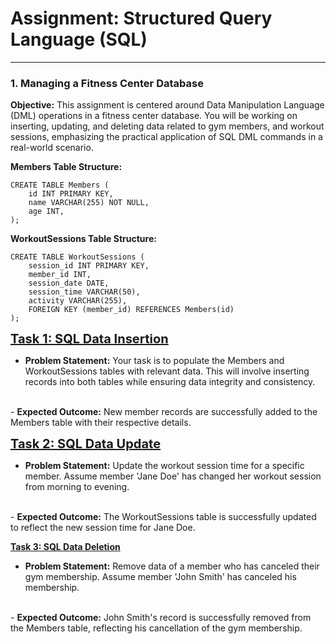<h1>Assignment: Structured Query Language (SQL)</h1>
<hr>

<h3>1. Managing a Fitness Center Database</h3>

<b>Objective:</b> This assignment is centered around Data Manipulation Language (DML) operations in a fitness center database. You will be working on inserting, updating, and deleting data related to gym members, and workout sessions, emphasizing the practical application of SQL DML commands in a real-world scenario.

<b>Members Table Structure:</b>

```
CREATE TABLE Members (
    id INT PRIMARY KEY,
    name VARCHAR(255) NOT NULL,
    age INT,
);
```
<b>WorkoutSessions Table Structure:</b>

```
CREATE TABLE WorkoutSessions (
    session_id INT PRIMARY KEY,
    member_id INT,
    session_date DATE,
    session_time VARCHAR(50),
    activity VARCHAR(255),
    FOREIGN KEY (member_id) REFERENCES Members(id)
);
```

<b style = "font-size:20px"><u>Task 1: SQL Data Insertion</u></b>

 - <b>Problem Statement:</b> Your task is to populate the Members and WorkoutSessions tables with relevant data. This will involve inserting records into both tables while ensuring data integrity and consistency.
<br>
 - <b>Expected Outcome:</b> New member records are successfully added to the Members table with their respective details.

<b style = "font-size:20px"><u>Task 2: SQL Data Update</u></b>

 - <b>Problem Statement:</b> Update the workout session time for a specific member. Assume member 'Jane Doe' has changed her workout session from morning to evening.
<br>
 - <b>Expected Outcome:</b> The WorkoutSessions table is successfully updated to reflect the new session time for Jane Doe.

<b><u>Task 3: SQL Data Deletion</u></b>

 - <b>Problem Statement:</b> Remove data of a member who has canceled their gym membership. Assume member 'John Smith' has canceled his membership.
<br>
 - <b>Expected Outcome:</b> John Smith's record is successfully removed from the Members table, reflecting his cancellation of the gym membership.